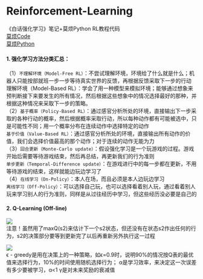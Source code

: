 # Reinforcement-Learning
《白话强化学习》笔记+莫烦Python RL教程代码
<br>[莫烦Code](https://github.com/MorvanZhou/Reinforcement-learning-with-tensorflow)
<br>[莫烦Python](https://morvanzhou.github.io)
#### 1.	强化学习方法分类汇总：
（1）`不理解环境（Model-Free RL）`：不尝试理解环境，环境给了什么就是什么；机器人只能按部就班一步一步等待真实世界的反馈，再根据反馈采取下一步的行动  <br>理解环境（Model-Based RL）：学会了用一种模型来模拟环境；能够通过想象来预判断接下来要发生的所有情况，然后根据这些想象中的情况选择最好的那种，并根据这种情况来采取下一步的策略。
<br>（2）`基于概率（Policy-Based RL）`：通过感官分析所处的环境，直接输出下一步采取的各种行动的概率，然后根据概率采取行动，所以每种动作都有可能被选中，只是可能性不同；用一个概率分布在连续动作中选择特定的动作
<br>`基于价值（Value-Based RL）`：通过感官分析所处的环境，直接输出所有动作的价值，我们会选择价值最高的那个动作；对于连续的动作无能为力 
<br>（3）`回合更新（Monte-Carlo update）`：假设强化学习是一个玩游戏的过程。游戏开始后需要等待游戏结束，然后再总结，再更新我们的行为准则
<br>`单步更新（Temporal-Difference update）`：在游戏进行中的每一步都在更新，不用等待游戏的结束，这样就能边玩边学习了
<br>（4）`在线学习（On-Policy）`：本人在场，而且必须是本人边玩边学习
<br>`离线学习（Off-Policy）`：可以选择自己玩，也可以选择看着别人玩，通过看着别人玩来学习别人的行为准则，同样是从过往经历中学习，但这些经历没必要是自己的

#### 2.	Q-Learning (Off-line)
![](https://iknow-pic.cdn.bcebos.com/8b82b9014a90f603c4db973a2912b31bb051ed60?x-bce-process=image/resize,m_lfit,w_600,h_800,limit_1)
<br>注意！虽然用了maxQ(s2)来估计下一个s2状态，但还没有在状态s2作出任何的行为，s2的决策部分要等到更新完了以后再重新另外执行这一过程

![](https://iknow-pic.cdn.bcebos.com/f11f3a292df5e0fed37e827c4c6034a85edf726c?x-bce-process=image/resize,m_lfit,w_600,h_800,limit_1)
<br>
        ϵ - greedy是用在决策上的一种策略，如ϵ=0.9时，说明90%的情况按Q表的最优值来选择行为，10%的时间使用随机选择行为；
        α是学习效率，来决定这一次误差有多少要被学习，α<1
        γ是对未来奖励的衰减值
